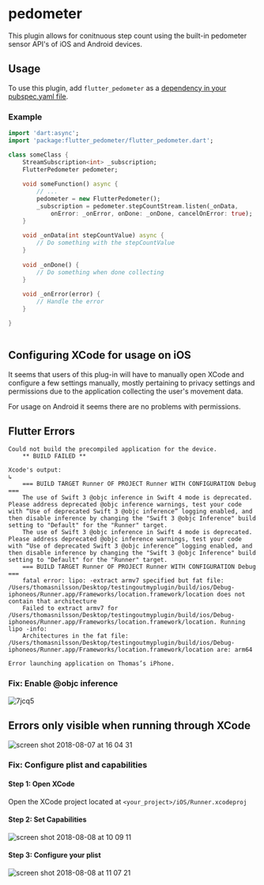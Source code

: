 # pedometer

This plugin allows for conitnuous step count using the built-in pedometer sensor API's of iOS and Android devices.

## Usage

To use this plugin, add `flutter_pedometer` as a [dependency in your pubspec.yaml file](https://flutter.io/platform-plugins/).

### Example

``` dart
import 'dart:async';
import 'package:flutter_pedometer/flutter_pedometer.dart';

class someClass {
    StreamSubscription<int> _subscription;
    FlutterPedometer pedometer;
    
    void someFunction() async {
        // ...
        pedometer = new FlutterPedometer();
        _subscription = pedometer.stepCountStream.listen(_onData,
            onError: _onError, onDone: _onDone, cancelOnError: true);
    }
    
    void _onData(int stepCountValue) async {
        // Do something with the stepCountValue
    }
    
    void _onDone() {
        // Do something when done collecting
    }
    
    void _onError(error) {
        // Handle the error
    }

}
        
```
## Configuring XCode for usage on iOS

It seems that users of this plug-in will have to manually open XCode and configure a few settings manually, mostly pertaining to privacy settings and permissions due to the application collecting the user's movement data.

For usage on Android it seems there are no problems with permissions.

## Flutter Errors
```shell
Could not build the precompiled application for the device.
    ** BUILD FAILED **
    
Xcode's output:
↳
    === BUILD TARGET Runner OF PROJECT Runner WITH CONFIGURATION Debug ===
    The use of Swift 3 @objc inference in Swift 4 mode is deprecated. Please address deprecated @objc inference warnings, test your code with “Use of deprecated Swift 3 @objc inference” logging enabled, and then disable inference by changing the "Swift 3 @objc Inference" build setting to "Default" for the "Runner" target.
    The use of Swift 3 @objc inference in Swift 4 mode is deprecated. Please address deprecated @objc inference warnings, test your code with “Use of deprecated Swift 3 @objc inference” logging enabled, and then disable inference by changing the "Swift 3 @objc Inference" build setting to "Default" for the "Runner" target.
    === BUILD TARGET Runner OF PROJECT Runner WITH CONFIGURATION Debug ===
    fatal error: lipo: -extract armv7 specified but fat file: /Users/thomasnilsson/Desktop/testingoutmyplugin/build/ios/Debug-iphoneos/Runner.app/Frameworks/location.framework/location does not contain that architecture
    Failed to extract armv7 for /Users/thomasnilsson/Desktop/testingoutmyplugin/build/ios/Debug-iphoneos/Runner.app/Frameworks/location.framework/location. Running lipo -info:
    Architectures in the fat file: /Users/thomasnilsson/Desktop/testingoutmyplugin/build/ios/Debug-iphoneos/Runner.app/Frameworks/location.framework/location are: arm64 

Error launching application on Thomas’s iPhone.
```

### Fix: Enable @objc inference
![7jcq5](https://user-images.githubusercontent.com/9467047/43827445-21326694-9afa-11e8-8e0c-60e829eb4c79.png)

## Errors only visible when running through XCode
![screen shot 2018-08-07 at 16 04 31](https://user-images.githubusercontent.com/9467047/43827142-6e0b8f00-9af9-11e8-80b6-f01b5db33713.png)

### Fix: Configure plist and capabilities
#### Step 1: Open XCode
Open the XCode project located at `<your_project>/iOS/Runner.xcodeproj`

#### Step 2: Set Capabilities
![screen shot 2018-08-08 at 10 09 11](https://user-images.githubusercontent.com/9467047/43827207-902101f6-9af9-11e8-8341-d399ece490f6.png)

#### Step 3: Configure your plist
![screen shot 2018-08-08 at 11 07 21](https://user-images.githubusercontent.com/9467047/43827874-3bd9a970-9afb-11e8-80bb-c9ec25b026c3.png)


